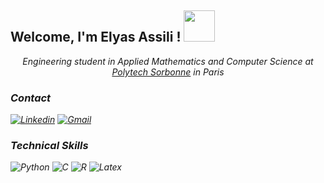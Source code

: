 <h2> Welcome, I'm Elyas Assili ! <img src="https://media.giphy.com/media/UQDSBzfyiBKvgFcSTw/giphy.gif"  width="50"></h2>
<p align="center"><em>Engineering student in Applied Mathematics and Computer Science at <a href="https://www.polytech.sorbonne-universite.fr/">Polytech Sorbonne</a> in Paris

### Contact
[![Linkedin](https://img.shields.io/badge/-elyas--assili-blue?style=flat&logo=linkedin&labelColor=blue&link=https://www.linkedin.com/in/elyas-assili/)](https://www.linkedin.com/in/elyas-assili/)
[![Gmail](https://img.shields.io/badge/-Gmail-red?style=flat&logo=Gmail&labelColor=FFFFFF&link=mailto:elyasassili@gmail.com)](mailto:elyasassili@gmail.com) 
 
### Technical Skills
![Python](https://img.shields.io/badge/-Python-3776AB?style=flat&logo=Python&labelColor=FFFFFF)
![C](https://img.shields.io/badge/-c-blue?logo=C&logoColor=white&style=flat)
![R](https://img.shields.io/badge/-r-lightgrey?logo=R&logoColor=blue&style=flat)
![Latex](https://img.shields.io/badge/-Latex-green?logo=Latex&LabelColor=white&style=flat)
  
  
  
  
  
  
  
  
  <!--
**elyas-elyas/elyas-elyas** is a ✨ _special_ ✨ repository because its `README.md` (this file) appears on your GitHub profile.

Here are some ideas to get you started:

- 🔭 I’m currently working on ...
- 🌱 I’m currently learning ...
- 👯 I’m looking to collaborate on ...
- 🤔 I’m looking for help with ...
- 💬 Ask me about ...
- 📫 How to reach me: ...
- 😄 Pronouns: ...
- ⚡ Fun fact: ...
-->

  
